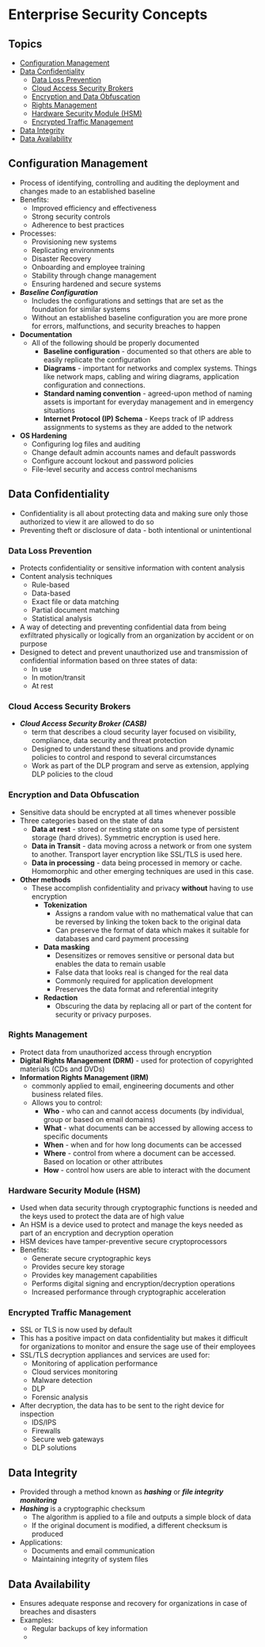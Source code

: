 # Enterprise Security Concepts

## Topics

  - [Configuration Management](#configuration-management)
  - [Data Confidentiality](#data-confidentiality)
    - [Data Loss Prevention](#data-loss-prevention)
    - [Cloud Access Security Brokers](#cloud-access-security-brokers)
    - [Encryption and Data Obfuscation](#encryption-and-data-obfuscation)
    - [Rights Management](#rights-management)
    - [Hardware Security Module (HSM)](#hardware-security-module-hsm)
    - [Encrypted Traffic Management](#encrypted-traffic-management)
  - [Data Integrity](#data-integrity)
  - [Data Availability](#data-availability)

## Configuration Management

- Process of identifying, controlling and auditing the deployment and changes made to an established baseline
- Benefits:
  - Improved efficiency and effectiveness
  - Strong security controls
  - Adherence to best practices
- Processes:
  - Provisioning new systems
  - Replicating environments
  - Disaster Recovery
  - Onboarding and employee training
  - Stability through change management
  - Ensuring hardened and secure systems
- ***Baseline Configuration***
  - Includes the configurations and settings that are set as the foundation for similar systems
  - Without an established baseline configuration you are more prone for errors, malfunctions, and security breaches to happen
- **Documentation**
  - All of the following should be properly documented
    - **Baseline configuration** - documented so that others are able to easily replicate the configuration
    - **Diagrams** - important for networks and complex systems. Things like network maps, cabling and wiring diagrams, application configuration and connections.
    - **Standard naming convention** - agreed-upon method of naming assets is important for everyday management and in emergency situations
    - **Internet Protocol (IP) Schema** - Keeps track of IP address assignments to systems as they are added to the network
- **OS Hardening**
  - Configuring log files and auditing
  - Change default admin accounts names and default passwords
  - Configure account lockout and password policies
  - File-level security and access control mechanisms

## Data Confidentiality

- Confidentiality is all about protecting data and making sure only those authorized to view it are allowed to do so
- Preventing theft or disclosure of data - both intentional or unintentional

### Data Loss Prevention

- Protects confidentiality or sensitive information with content analysis
- Content analysis techniques
  - Rule-based
  - Data-based
  - Exact file or data matching
  - Partial document matching
  - Statistical analysis
- A way of detecting and preventing confidential data from being exfiltrated physically or logically from an organization by accident or on purpose
- Designed to detect and prevent unauthorized use and transmission of confidential information based on three states of data:
  - In use
  - In motion/transit
  - At rest

### Cloud Access Security Brokers

- ***Cloud Access Security Broker (CASB)***
  - term that describes a cloud security layer focused on visibility, compliance, data security and threat protection
  - Designed to understand these situations and provide dynamic policies to control and respond to several circumstances
  - Work as part of the DLP program and serve as extension, applying DLP policies to the cloud

### Encryption and Data Obfuscation

- Sensitive data should be encrypted at all times whenever possible
- Three categories based on the state of data
  - **Data at rest** - stored or resting state on some type of persistent storage (hard drives). Symmetric encryption is used here.
  - **Data in Transit** - data moving across a network or from one system to another. Transport layer encryption like SSL/TLS is used here.
  - **Data in processing** - data being processed in memory or cache. Homomorphic and other emerging techniques are used in this case.
- **Other methods**
  - These accomplish confidentiality and privacy **without** having to use encryption
    - **Tokenization**
      - Assigns a random value with no mathematical value that can be reversed by linking the token back to the original data
      - Can preserve the format of data which makes it suitable for databases and card payment processing
    - **Data masking**
      - Desensitizes or removes sensitive or personal data but enables the data to remain usable
      - False data that looks real is changed for the real data
      - Commonly required for application development
      - Preserves the data format and referential integrity
    - **Redaction**
      - Obscuring the data by replacing all or part of the content for security or privacy purposes.
  
### Rights Management

- Protect data from unauthorized access through encryption
- **Digital Rights Management (DRM)** - used for protection of copyrighted materials (CDs and DVDs)
- **Information Rights Management (IRM)**
  - commonly applied to email, engineering documents and other business related files.
  - Allows you to control:
    - **Who** - who can and cannot access documents (by individual, group or based on email domains)
    - **What** - what documents can be accessed by allowing access to specific documents
    - **When** - when and for how long documents can be accessed
    - **Where** - control from where a document can be accessed. Based on location or other attributes
    - **How** - control how users are able to interact with the document

### Hardware Security Module (HSM)

- Used when data security through cryptographic functions is needed and the keys used to protect the data are of high value
- An HSM is a device used to protect and manage the keys needed as part of an encryption and decryption operation
- HSM devices have tamper-preventive secure cryptoprocessors
- Benefits:
  - Generate secure cryptographic keys
  - Provides secure key storage
  - Provides key management capabilities
  - Performs digital signing and encryption/decryption operations
  - Increased performance through cryptographic acceleration

### Encrypted Traffic Management

- SSL or TLS is now used by default
- This has a positive impact on data confidentiality but makes it difficult for organizations to monitor and ensure the sage use of their employees
- SSL/TLS decryption appliances and services are used for:
  - Monitoring of application performance
  - Cloud services monitoring
  - Malware detection
  - DLP
  - Forensic analysis
- After decryption, the data has to be sent to the right device for inspection
  - IDS/IPS
  - Firewalls
  - Secure web gateways
  - DLP solutions

## Data Integrity

- Provided through a method known as ***hashing*** or ***file integrity monitoring***
- ***Hashing*** is a cryptographic checksum
  - The algorithm is applied to a file and outputs a simple block of data
  - If the original document is modified, a different checksum is produced
- Applications:
  - Documents and email communication
  - Maintaining integrity of system files

## Data Availability

- Ensures adequate response and recovery for organizations in case of breaches and disasters
- Examples:
  - Regular backups of key information
  - 